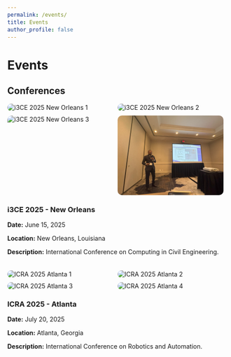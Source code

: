 ```yaml
---
permalink: /events/
title: Events
author_profile: false
---
```


# Events

<!-- Updated layout for conferences with fixed image distortion -->
<!-- <p>Welcome to our Conferences page! Here you'll find information about the conferences our lab has participated in.</p> -->

## Conferences

<div style="display: flex; flex-wrap: wrap; gap: 20px;">
  <div style="flex: 1; min-width: 300px;">
    <div style="display: flex; flex-wrap: wrap; gap: 10px;">
      <img src="/_pages/event/i3c3/20250512_101511.jpg" alt="i3CE 2025 New Orleans 1" style="width: 48%; border-radius: 10px;">
      <img src="/_pages/event/i3c3/20250512_103459.jpg" alt="i3CE 2025 New Orleans 2" style="width: 48%; border-radius: 10px;">
      <img src="/_pages/event/i3c3/20250512_114440.jpg" alt="i3CE 2025 New Orleans 3" style="width: 48%; border-radius: 10px;">
      <img src="/_pages/event/i3c3/IMG_9295.jpg" alt="i3CE 2025 New Orleans 4" style="width: 48%; border-radius: 10px;">
    </div>
    <h3>i3CE 2025 - New Orleans</h3>
    <p><strong>Date:</strong> June 15, 2025</p>
    <p><strong>Location:</strong> New Orleans, Louisiana</p>
    <p><strong>Description:</strong> International Conference on Computing in Civil Engineering.</p>
  </div>
  <div style="flex: 1; min-width: 300px;">
    <div style="display: flex; flex-wrap: wrap; gap: 10px;">
      <img src="/_pages/event/icra/20250519_085056.jpg" alt="ICRA 2025 Atlanta 1" style="width: 48%; border-radius: 10px;">
      <img src="/_pages/event/icra/20250519_085106.jpg" alt="ICRA 2025 Atlanta 2" style="width: 48%; border-radius: 10px;">
      <img src="/_pages/event/icra/20250519_141709(0).jpg" alt="ICRA 2025 Atlanta 3" style="width: 48%; border-radius: 10px;">
      <img src="/_pages/event/icra/20250519_161426.jpg" alt="ICRA 2025 Atlanta 4" style="width: 48%; border-radius: 10px;">
    </div>
    <h3>ICRA 2025 - Atlanta</h3>
    <p><strong>Date:</strong> July 20, 2025</p>
    <p><strong>Location:</strong> Atlanta, Georgia</p>
    <p><strong>Description:</strong> International Conference on Robotics and Automation.</p>
  </div>
</div>
